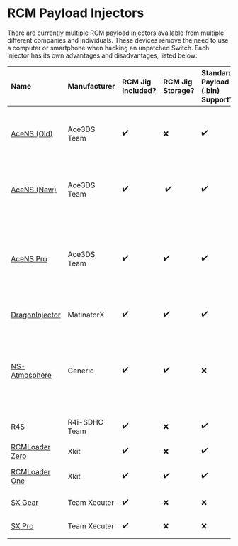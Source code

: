 # RCM Payload Injectors 

There are currently multiple RCM payload injectors available from multiple different companies and individuals. These devices remove the need to use a computer or smartphone when hacking an unpatched Switch. Each injector has its own advantages and disadvantages, listed below:

| Name | Manufacturer | RCM Jig Included? | RCM Jig Storage? | Standard Payload (.bin) Support? | Payload on SD Support? | Multi-Payload Support? | Battery Life | Recharge Time | Price (USD) | Misc Info 
|:-|:-|:-|:-|:-|:-|:-|:-|:-|:-|:-|
| [AceNS (Old)](../extras/img/rcm_injectors/AceNS(Old).jpg)       | Ace3DS Team   | ✔️ | ❌ | ✔️ | ❌                | ✔️ | N/A (Capacitors)                | 10 seconds                    | ~~$18.00~~​ (**Discontinued**) | **Not Recommended:** Overpriced clone of the RCMLoader Zero |
| [AceNS (New)](../extras/img/rcm_injectors/AceNS(New).jpg)       | Ace3DS Team   | ✔️ |️ ✔️ | ✔️ | ❌                | ✔️ | 45mAh LiPo (~1000 injections)   | 1 hour                        | $17.50                               | **Not Recommended:** Overpriced clone of the RCMLoader One |
| [AceNS Pro](../extras/img/rcm_injectors/AceNSPro.jpg)           | Ace3DS Team   | ✔️ | ✔️ | ✔️ | ✔️ (**Required**) | ❌ | 45mAh LiPo (~1000 injections)   | 1 hour                        | $42.90                               | **Not Recommended:** Overpriced clone of the RCMLoader One with multiple features missing |
| [DragonInjector](../extras/img/rcm_injectors/DragonInjector.jpg)  | MatinatorX    | ✔️ | ✔️ | ✔️ | ✔️ (**Required**) | ✔️ | 40mAh CR1612 (~4000 injections) | Non-Rechargeable (Replacable) | $30.00                        | Fits in the Switch's gamecard slot
| [NS-Atmosphere](../extras/img/rcm_injectors/NS-Atmosphere.jpg)   | Generic       | ✔️ | ✔️ | ❌ | ❌                | ❌ | 150mAh LiPo (>1000 injections)  | >1 hour                       | $13.15                                | **Not Recommended:** Unsafe jig, overly bulky, changing payload requires installing a program |
| [R4S](../extras/img/rcm_injectors/R4S.jpg)                       | R4i-SDHC Team | ✔️ | ❌ | ✔️ | ✔️                | ❌ | 120mAh LiPo (~1000 injections)  | 1 hour                        | $19.99                        |
| [RCMLoader Zero](../extras/img/rcm_injectors/RCMLoaderZero.jpg) | Xkit          | ✔️ | ❌ | ✔️ | ❌                |️ ✔️ | N/A (Capacitors)                | 10 seconds                    | ~~$5.99~~​ (**Discontinued**)  |  
| [RCMLoader One](../extras/img/rcm_injectors/RCMLoaderOne.jpg)   | Xkit          | ✔️ | ✔️ | ✔️ | ❌                | ✔️ | 45mAh LiPo (~1000 injections)   | 1 hour                        | $9.99                         |
| [SX Gear](../extras/img/rcm_injectors/SXGear.jpg)               | Team Xecuter  | ✔️ | ❌ | ❌ | ✔️ (**Required**) | ❌ | N/A (Supercapacitors)           | 5-10 seconds                  | $24.95                        | 
| [SX Pro](../extras/img/rcm_injectors/SXPro.jpg)                 | Team Xecuter  | ✔️ | ❌ | ❌ | ✔️ (**Required**) | ❌ | N/A (Supercapacitors)           | 5-10 seconds                  | $49.99                        |
